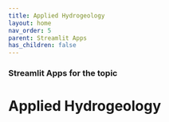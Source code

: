```yaml
---
title: Applied Hydrogeology
layout: home
nav_order: 5
parent: Streamlit Apps
has_children: false
---
```


### Streamlit Apps for the topic

# Applied Hydrogeology

